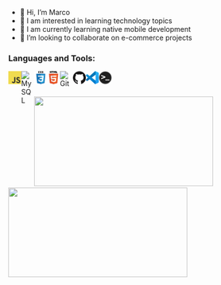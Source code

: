 - 👋 Hi, I’m Marco
- 👀 I am interested in learning technology topics
- 🌱 I am currently learning native mobile development
- 💞️ I’m looking to collaborate on e-commerce projects
  
### Languages and Tools:
<div align="left">  
<img align="left" alt="JavaScript" width="26px" src="https://raw.githubusercontent.com/github/explore/80688e429a7d4ef2fca1e82350fe8e3517d3494d/topics/javascript/javascript.png" />
<img align="left" alt="MySQL" width="26px" src="https://www.freepnglogos.com/uploads/logo-mysql-png/logo-mysql-mysql-logo-png-images-are-download-crazypng-21.png" />
<img align="left" alt="CSS3" width="26px" src="https://raw.githubusercontent.com/github/explore/80688e429a7d4ef2fca1e82350fe8e3517d3494d/topics/css/css.png" />
<img align="left" alt="HTML5" width="26px" src="https://raw.githubusercontent.com/github/explore/80688e429a7d4ef2fca1e82350fe8e3517d3494d/topics/html/html.png" />
<img align="left" alt="Git" width="26px" src="https://cdn.iconscout.com/icon/free/png-256/git-18-1175219.png" />
<img align="left" alt="GitHub" width="26px" src="https://raw.githubusercontent.com/github/explore/78df643247d429f6cc873026c0622819ad797942/topics/github/github.png" />
<img align="left" alt="Visual Studio Code" width="26px" src="https://raw.githubusercontent.com/github/explore/80688e429a7d4ef2fca1e82350fe8e3517d3494d/topics/visual-studio-code/visual-studio-code.png" />
<img align="left" alt="HTML5" width="26px" src="https://raw.githubusercontent.com/github/explore/80688e429a7d4ef2fca1e82350fe8e3517d3494d/topics/terminal/terminal.png" />
</div>
<br><br><br>
<div align="left">
<div>
    <a href="https://github.com/MarteSpace">
    <img height="180em" width="360em" src="https://github-readme-stats.vercel.app/api?username=MarteSpace&show_icons=true&theme=gotham&include_all_commits=true&count_private=true"/>
    <img height="180em" width="360em" src="https://github-readme-stats.vercel.app/api/top-langs/?username=MarteSpace&layout=compact&langs_count=7&theme=gotham"/>
</div> 
</div>

<!---
MarteSpace/MarteSpace is a ✨ special ✨ repository because its `README.md` (this file) appears on your GitHub profile.
You can click the Preview link to take a look at your changes.
--->
